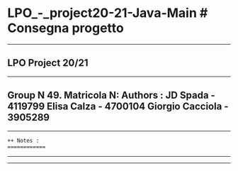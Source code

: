 # LPO_-_project20-21-Java-Main # Consegna progetto
-----------------------------------------------------------------------------------------------------------------
LPO Project 20/21
-----------------------------------------------------------------------------------------------------------------
-----------------------------------------------------------------------------------------------------------------
Group N 49.                                     Matricola N:
 Authors :   JD Spada -                         4119799
             Elisa Calza -                      4700104
             Giorgio Cacciola -                 3905289
-----------------------------------------------------------------------------------------------------------------
-----------------------------------------------------------------------------------------------------------------
    ++ Notes : 
    ============
    
-----------------------------------------------------------------------------------------------------------------
-----------------------------------------------------------------------------------------------------------------
